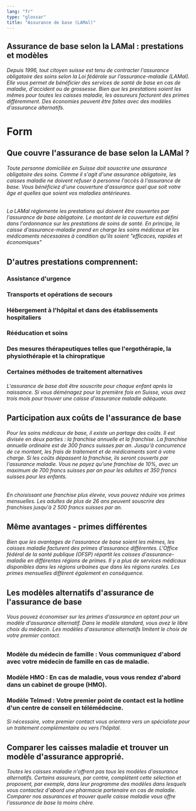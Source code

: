 ```yaml
---
lang: "fr"
type: "glossar"
title: "Assurance de base (LAMal)"
---
```


## Assurance de base selon la LAMal : prestations et modèles

###### Depuis 1996, tout citoyen suisse est tenu de contracter l'assurance obligatoire des soins selon la Loi fédérale sur l'assurance-maladie (LAMal). Elle vous permet de bénéficier des services de santé de base en cas de maladie, d'accident ou de grossesse. Bien que les prestations soient les mêmes pour toutes les caisses maladie, les assureurs facturent des primes différemment. Des économies peuvent être faites avec des modèles d'assurance alternatifs.

# Form

## Que couvre l'assurance de base selon la LAMal ?

###### Toute personne domiciliée en Suisse doit souscrire une assurance obligatoire des soins. Comme il s'agit d'une assurance obligatoire, les caisses maladie ne doivent refuser à personne l'accès à l'assurance de base. Vous bénéficiez d'une couverture d'assurance quel que soit votre âge et quelles que soient vos maladies antérieures.

###### La LAMal réglemente les prestations qui doivent être couvertes par l'assurance de base obligatoire. Le montant de la couverture est défini dans l'ordonnance sur les prestations de soins de santé. En principe, la caisse d'assurance-maladie prend en charge les soins médicaux et les médicaments nécessaires à condition qu'ils soient "efficaces, rapides et économiques"

## D'autres prestations comprennent:

### Assistance d'urgence

### Transports et opérations de secours

### Hébergement à l'hôpital et dans des établissements hospitaliers

### Rééducation et soins

### Des mesures thérapeutiques telles que l'ergothérapie, la physiothérapie et la chiropratique

### Certaines méthodes de traitement alternatives

###### L'assurance de base doit être souscrite pour chaque enfant après la naissance. Si vous déménagez pour la première fois en Suisse, vous avez trois mois pour trouver une caisse d'assurance maladie adéquate.

## Participation aux coûts de l'assurance de base

###### Pour les soins médicaux de base, il existe un partage des coûts. Il est divisée en deux parties : la franchise annuelle et la franchise. La franchise annuelle ordinaire est de 300 francs suisses par an. Jusqu'à concurrence de ce montant, les frais de traitement et de médicaments sont à votre charge. Si les coûts dépassent la franchise, ils seront couverts par l'assurance maladie. Vous ne payez qu'une franchise de 10%, avec un maximum de 700 francs suisses par an pour les adultes et 350 francs suisses pour les enfants.

###### En choisissant une franchise plus élevée, vous pouvez réduire vos primes mensuelles. Les adultes de plus de 26 ans peuvent souscrire des franchises jusqu'à 2 500 francs suisses par an.

## Même avantages - primes différentes

###### Bien que les avantages de l'assurance de base soient les mêmes, les caisses maladie facturent des primes d'assurance différentes. L'Office fédéral de la santé publique (OFSP) répartit les caisses d'assurance-maladie en différentes régions de primes. Il y a plus de services médicaux disponibles dans les régions urbaines que dans les régions rurales. Les primes mensuelles diffèrent également en conséquence.

## Les modèles alternatifs d'assurance de l'assurance de base

###### Vous pouvez économiser sur les primes d'assurance en optant pour un modèle d'assurance alternatif. Dans le modèle standard, vous avez le libre choix du médecin. Les modèles d'assurance alternatifs limitent le choix de votre premier contact.

### Modèle du médecin de famille : Vous communiquez d'abord avec votre médecin de famille en cas de maladie.

### Modèle HMO : En cas de maladie, vous vous rendez d'abord dans un cabinet de groupe (HMO).

### Modèle Telmed : Votre premier point de contact est la hotline d'un centre de conseil en télémédecine.

###### Si nécessaire, votre premier contact vous orientera vers un spécialiste pour un traitement complémentaire ou vers l'hôpital.

## Comparer les caisses maladie et trouver un modèle d'assurance approprié.

###### Toutes les caisses maladie n'offrent pas tous les modèles d'assurance alternatifs. Certains assureurs, par contre, complètent cette sélection et proposent, par exemple, dans leur programme des modèles dans lesquels vous contactez d'abord une pharmacie partenaire en cas de maladie. Comparer nos assurances et trouver quelle caisse maladie vous offre l'assurance de base la moins chère.
